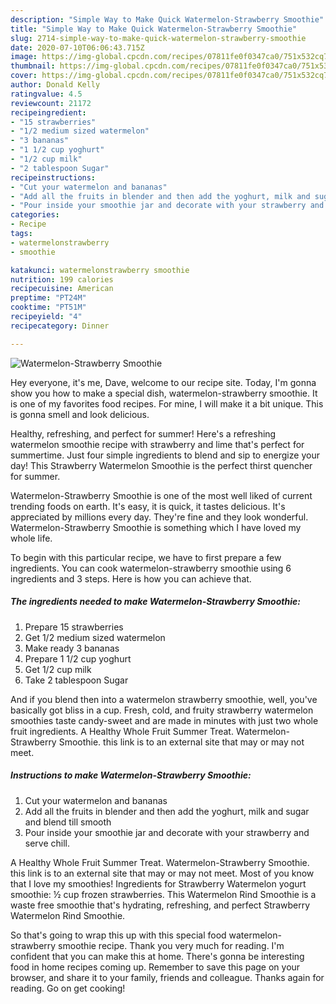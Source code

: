 ```yaml
---
description: "Simple Way to Make Quick Watermelon-Strawberry Smoothie"
title: "Simple Way to Make Quick Watermelon-Strawberry Smoothie"
slug: 2714-simple-way-to-make-quick-watermelon-strawberry-smoothie
date: 2020-07-10T06:06:43.715Z
image: https://img-global.cpcdn.com/recipes/07811fe0f0347ca0/751x532cq70/watermelon-strawberry-smoothie-recipe-main-photo.jpg
thumbnail: https://img-global.cpcdn.com/recipes/07811fe0f0347ca0/751x532cq70/watermelon-strawberry-smoothie-recipe-main-photo.jpg
cover: https://img-global.cpcdn.com/recipes/07811fe0f0347ca0/751x532cq70/watermelon-strawberry-smoothie-recipe-main-photo.jpg
author: Donald Kelly
ratingvalue: 4.5
reviewcount: 21172
recipeingredient:
- "15 strawberries"
- "1/2 medium sized watermelon"
- "3 bananas"
- "1 1/2 cup yoghurt"
- "1/2 cup milk"
- "2 tablespoon Sugar"
recipeinstructions:
- "Cut your watermelon and bananas"
- "Add all the fruits in blender and then add the yoghurt, milk and sugar and blend till smooth"
- "Pour inside your smoothie jar and decorate with your strawberry and serve chill."
categories:
- Recipe
tags:
- watermelonstrawberry
- smoothie

katakunci: watermelonstrawberry smoothie 
nutrition: 199 calories
recipecuisine: American
preptime: "PT24M"
cooktime: "PT51M"
recipeyield: "4"
recipecategory: Dinner

---
```



![Watermelon-Strawberry Smoothie](https://img-global.cpcdn.com/recipes/07811fe0f0347ca0/751x532cq70/watermelon-strawberry-smoothie-recipe-main-photo.jpg)

Hey everyone, it's me, Dave, welcome to our recipe site. Today, I'm gonna show you how to make a special dish, watermelon-strawberry smoothie. It is one of my favorites food recipes. For mine, I will make it a bit unique. This is gonna smell and look delicious.

Healthy, refreshing, and perfect for summer! Here&#39;s a refreshing watermelon smoothie recipe with strawberry and lime that&#39;s perfect for summertime. Just four simple ingredients to blend and sip to energize your day! This Strawberry Watermelon Smoothie is the perfect thirst quencher for summer.

Watermelon-Strawberry Smoothie is one of the most well liked of current trending foods on earth. It's easy, it is quick, it tastes delicious. It's appreciated by millions every day. They're fine and they look wonderful. Watermelon-Strawberry Smoothie is something which I have loved my whole life.


To begin with this particular recipe, we have to first prepare a few ingredients. You can cook watermelon-strawberry smoothie using 6 ingredients and 3 steps. Here is how you can achieve that.

<!--inarticleads1-->

##### The ingredients needed to make Watermelon-Strawberry Smoothie:

1. Prepare 15 strawberries
1. Get 1/2 medium sized watermelon
1. Make ready 3 bananas
1. Prepare 1 1/2 cup yoghurt
1. Get 1/2 cup milk
1. Take 2 tablespoon Sugar


And if you blend then into a watermelon strawberry smoothie, well, you&#39;ve basically got bliss in a cup. Fresh, cold, and fruity strawberry watermelon smoothies taste candy-sweet and are made in minutes with just two whole fruit ingredients. A Healthy Whole Fruit Summer Treat. Watermelon-Strawberry Smoothie. this link is to an external site that may or may not meet. 

<!--inarticleads2-->

##### Instructions to make Watermelon-Strawberry Smoothie:

1. Cut your watermelon and bananas
1. Add all the fruits in blender and then add the yoghurt, milk and sugar and blend till smooth
1. Pour inside your smoothie jar and decorate with your strawberry and serve chill.


A Healthy Whole Fruit Summer Treat. Watermelon-Strawberry Smoothie. this link is to an external site that may or may not meet. Most of you know that I love my smoothies! Ingredients for Strawberry Watermelon yogurt smoothie: ½ cup frozen strawberries. This Watermelon Rind Smoothie is a waste free smoothie that&#39;s hydrating, refreshing, and perfect Strawberry Watermelon Rind Smoothie. 

So that's going to wrap this up with this special food watermelon-strawberry smoothie recipe. Thank you very much for reading. I'm confident that you can make this at home. There's gonna be interesting food in home recipes coming up. Remember to save this page on your browser, and share it to your family, friends and colleague. Thanks again for reading. Go on get cooking!
